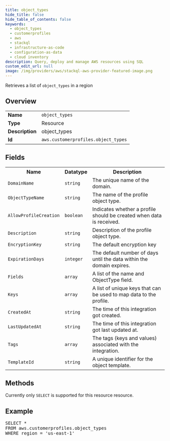 ```yaml
---
title: object_types
hide_title: false
hide_table_of_contents: false
keywords:
  - object_types
  - customerprofiles
  - aws
  - stackql
  - infrastructure-as-code
  - configuration-as-data
  - cloud inventory
description: Query, deploy and manage AWS resources using SQL
custom_edit_url: null
image: /img/providers/aws/stackql-aws-provider-featured-image.png
---
```

Retrieves a list of <code>object_types</code> in a region

## Overview
<table><tbody>
<tr><td><b>Name</b></td><td><code>object_types</code></td></tr>
<tr><td><b>Type</b></td><td>Resource</td></tr>
<tr><td><b>Description</b></td><td>object_types</td></tr>
<tr><td><b>Id</b></td><td><code>aws.customerprofiles.object_types</code></td></tr>
</tbody></table>

## Fields
<table><tbody>
<tr><th>Name</th><th>Datatype</th><th>Description</th></tr>
<tr><td><code>DomainName</code></td><td><code>string</code></td><td>The unique name of the domain.</td></tr>
<tr><td><code>ObjectTypeName</code></td><td><code>string</code></td><td>The name of the profile object type.</td></tr>
<tr><td><code>AllowProfileCreation</code></td><td><code>boolean</code></td><td>Indicates whether a profile should be created when data is received.</td></tr>
<tr><td><code>Description</code></td><td><code>string</code></td><td>Description of the profile object type.</td></tr>
<tr><td><code>EncryptionKey</code></td><td><code>string</code></td><td>The default encryption key</td></tr>
<tr><td><code>ExpirationDays</code></td><td><code>integer</code></td><td>The default number of days until the data within the domain expires.</td></tr>
<tr><td><code>Fields</code></td><td><code>array</code></td><td>A list of the name and ObjectType field.</td></tr>
<tr><td><code>Keys</code></td><td><code>array</code></td><td>A list of unique keys that can be used to map data to the profile.</td></tr>
<tr><td><code>CreatedAt</code></td><td><code>string</code></td><td>The time of this integration got created.</td></tr>
<tr><td><code>LastUpdatedAt</code></td><td><code>string</code></td><td>The time of this integration got last updated at.</td></tr>
<tr><td><code>Tags</code></td><td><code>array</code></td><td>The tags (keys and values) associated with the integration.</td></tr>
<tr><td><code>TemplateId</code></td><td><code>string</code></td><td>A unique identifier for the object template.</td></tr>

</tbody></table>

## Methods
Currently only <code>SELECT</code> is supported for this resource resource.

## Example
<pre>
SELECT *<br/>FROM aws.customerprofiles.object_types<br/>WHERE region = 'us-east-1'
</pre>
